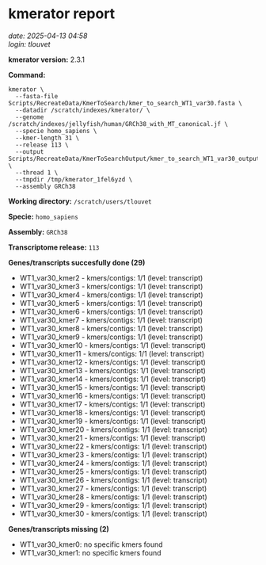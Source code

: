 # kmerator report
*date: 2025-04-13 04:58*  
*login: tlouvet*

**kmerator version:** 2.3.1

**Command:**

```
kmerator \
  --fasta-file Scripts/RecreateData/KmerToSearch/kmer_to_search_WT1_var30.fasta \
  --datadir /scratch/indexes/kmerator/ \
  --genome /scratch/indexes/jellyfish/human/GRCh38_with_MT_canonical.jf \
  --specie homo_sapiens \
  --kmer-length 31 \
  --release 113 \
  --output Scripts/RecreateData/KmerToSearchOutput/kmer_to_search_WT1_var30_output \
  --thread 1 \
  --tmpdir /tmp/kmerator_1fel6yzd \
  --assembly GRCh38
```

**Working directory:** `/scratch/users/tlouvet`

**Specie:** `homo_sapiens`

**Assembly:** `GRCh38`

**Transcriptome release:** `113`

**Genes/transcripts succesfully done (29)**

- WT1_var30_kmer2 - kmers/contigs: 1/1 (level: transcript)
- WT1_var30_kmer3 - kmers/contigs: 1/1 (level: transcript)
- WT1_var30_kmer4 - kmers/contigs: 1/1 (level: transcript)
- WT1_var30_kmer5 - kmers/contigs: 1/1 (level: transcript)
- WT1_var30_kmer6 - kmers/contigs: 1/1 (level: transcript)
- WT1_var30_kmer7 - kmers/contigs: 1/1 (level: transcript)
- WT1_var30_kmer8 - kmers/contigs: 1/1 (level: transcript)
- WT1_var30_kmer9 - kmers/contigs: 1/1 (level: transcript)
- WT1_var30_kmer10 - kmers/contigs: 1/1 (level: transcript)
- WT1_var30_kmer11 - kmers/contigs: 1/1 (level: transcript)
- WT1_var30_kmer12 - kmers/contigs: 1/1 (level: transcript)
- WT1_var30_kmer13 - kmers/contigs: 1/1 (level: transcript)
- WT1_var30_kmer14 - kmers/contigs: 1/1 (level: transcript)
- WT1_var30_kmer15 - kmers/contigs: 1/1 (level: transcript)
- WT1_var30_kmer16 - kmers/contigs: 1/1 (level: transcript)
- WT1_var30_kmer17 - kmers/contigs: 1/1 (level: transcript)
- WT1_var30_kmer18 - kmers/contigs: 1/1 (level: transcript)
- WT1_var30_kmer19 - kmers/contigs: 1/1 (level: transcript)
- WT1_var30_kmer20 - kmers/contigs: 1/1 (level: transcript)
- WT1_var30_kmer21 - kmers/contigs: 1/1 (level: transcript)
- WT1_var30_kmer22 - kmers/contigs: 1/1 (level: transcript)
- WT1_var30_kmer23 - kmers/contigs: 1/1 (level: transcript)
- WT1_var30_kmer24 - kmers/contigs: 1/1 (level: transcript)
- WT1_var30_kmer25 - kmers/contigs: 1/1 (level: transcript)
- WT1_var30_kmer26 - kmers/contigs: 1/1 (level: transcript)
- WT1_var30_kmer27 - kmers/contigs: 1/1 (level: transcript)
- WT1_var30_kmer28 - kmers/contigs: 1/1 (level: transcript)
- WT1_var30_kmer29 - kmers/contigs: 1/1 (level: transcript)
- WT1_var30_kmer30 - kmers/contigs: 1/1 (level: transcript)


**Genes/transcripts missing (2)**

- WT1_var30_kmer0: no specific kmers found
- WT1_var30_kmer1: no specific kmers found
